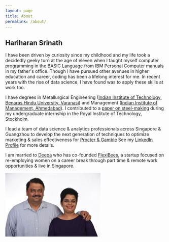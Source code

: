 ```yaml
---
layout: page
title: About 
permalink: /about/
---
```


## Hariharan Srinath
I have been driven by curiosity since my childhood and my life took a decidedly geeky turn at the age of eleven 
when I taught myself computer programming in the BASIC Language from IBM Personal Computer manuals
in my father's office. Though I have pursued other avenues in higher education and career, coding has
been a lifelong interest for me. In recent years with the rise of data science, I have found was to 
apply these skills at work too.

I have degrees in Metallurgical Engineering ([Indian Institute of Technology, Benaras 
Hindu University, Varanasi](http://iitbhu.ac.in/)) and Management ([Indian Institute of Management, Ahmedabad]( http://www.iimahd.ernet.in/)).
I contributed to a [paper on steel-making](http://www.saimm.co.za/Conferences/MoltenSlags2004/077-Ekengard.pdf)
during my undergraduate internship in the Royal Institute of Technology, Stockholm.

I lead a team of data science & analytics professionals across Singapore & Guangzhou to develop the
next generation of techniques to optimize marketing & sales effectiveness for [Procter & Gamble](www.pg.com)
See my [LinkedIn Profile](https://www.linkedin.com/in/hariharan-srinath-12332113) for more details.

I am married to [Deepa](https://www.linkedin.com/in/deepa-n-swamy/) who has co-founded [FlexiBees](https://www.flexibees.com/),
a startup focused on re-employing women on a career break through part time & remote work opportunities & live in Singapore.

![Srinath and Deepa](/assets/images/people/srinath-and-deepa-small.jpg)
